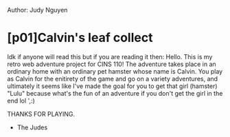 Author: Judy Nguyen 
# [p01]Calvin's leaf collect

Idk if anyone will read this but if you are reading it then:
Hello. This is my retro web adventure project for CINS 110! 
The adventure takes place in an ordinary home with an ordinary pet hamster whose name is Calvin.
You play as Calvin for the enitirety of the game and go on a variety adventures, and ultimately
it seems like I've made the goal for you to get that girl (hamster) "Lulu" because what's the fun of an adventure
if you don't get the girl in the end lol ',:)


THANKS FOR PLAYING. 
- The Judes
